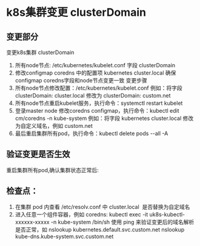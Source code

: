 # k8s集群变更 clusterDomain 

## 变更部分

变更k8s集群 clusterDomain 

1. 所有node节点: /etc/kubernetes/kubelet.conf 字段 clusterDomain
2. 修改configmap coredns 中的配置项  kubernetes cluster.local 
   确保 configmap coredns字段和node节点变更一致
变更步骤
3. 所有node节点修改配置：/etc/kubernetes/kubelet.conf 
   例如：将字段 clusterDomain: cluster.local 修改为 clusterDomain: custom.net 
4. 所有node节点重启kubelet服务，执行命令：systemctl restart kubelet
5. 登录master node 修改coredns configmap，执行命令：kubectl edit cm/coredns -n kube-system
   例如：将字段  kubernetes cluster.local 修改为自定义域名，例如  custom.net
6. 最后重启集群所有pod，执行命令：kubectl  delete pods --all -A

## 验证变更是否生效

重启集群所有pod,确认集群状态正常后:

## 检查点：

1. 在集群 pod 内查看 /etc/resolv.conf  中 cluster.local  是否替换为自定域名
2. 进入任意一个组件容器，例如 coredns:  kubectl exec -it uk8s-kubectl-xxxxxx-xxxxx -n kube-system /bin/sh  使用 ping 来验证变更后的域名解析是否正常，如 
nslookup kubernetes.default.svc.custom.net
nslookup kube-dns.kube-system.svc.custom.net
